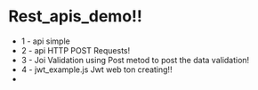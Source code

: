﻿# Rest_apis_demo!!

* 1 - api simple 
* 2 - api HTTP POST Requests!
* 3 - Joi Validation using Post metod to post the data validation!
* 4 - jwt_example.js Jwt web ton creating!!
* 

